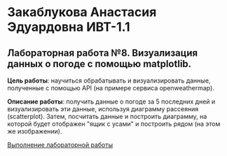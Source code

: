 # Закаблукова Анастасия Эдуардовна ИВТ-1.1
## Лабораторная работа №8. Визуализация данных о погоде с помощью matplotlib.

**Цель работы**: научиться обрабатывать и визуализировать данные, полученные с помощью API (на примере сервиса 
                 openweathermap).

**Описание работы**: получить данные о погоде за 5 последних дней и визуализировать эти данные, используя диаграмму 
                     рассеяния (scatterplot). Затем, посчитать данные и построить диаграмму, на которой будет отображен 
                     "ящик с усами" и построить рядом (на этом же изображении).

[Выполнение лабораторной работы](https://colab.research.google.com/drive/1REtRf6PeUmVLWOt2s35wSOpNVGT3NZpI?usp=sharing)